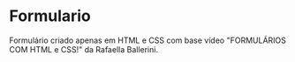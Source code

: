 # Formulario
Formulário criado apenas em HTML e CSS com base vídeo "FORMULÁRIOS COM HTML e CSS!" da Rafaella Ballerini.

